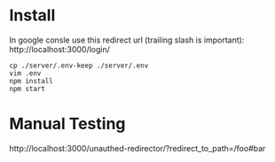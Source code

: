 # Install

In google consle use this redirect url (trailing slash is important):
http://localhost:3000/login/
```sh-session
cp ./server/.env-keep ./server/.env
vim .env
npm install
npm start
```


# Manual Testing

http://localhost:3000/unauthed-redirector/?redirect_to_path=/foo#bar
